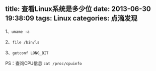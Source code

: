 title: 查看Linux系统是多少位
date: 2013-06-30 19:38:09
tags: Linux
categories: 点滴发现
---

1、`uname -a`

2、`file /bin/ls`

3、`getconf LONG_BIT`

PS：查询CPU信息
`cat /proc/cpuinfo`